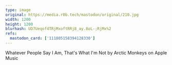 ```yaml
---
type: image
original: https://media.r0b.tech/mastodon/original/210.jpg
width: 1200
height: 1200
blurhash: UD7Ueqof4TRjMxoftRRj8_ay.8oL-;RjMx%2
refs:
  mastodon_card: ['111805158394128330']
---
```


Whatever People Say I Am, That's What I'm Not by Arctic Monkeys on Apple Music

